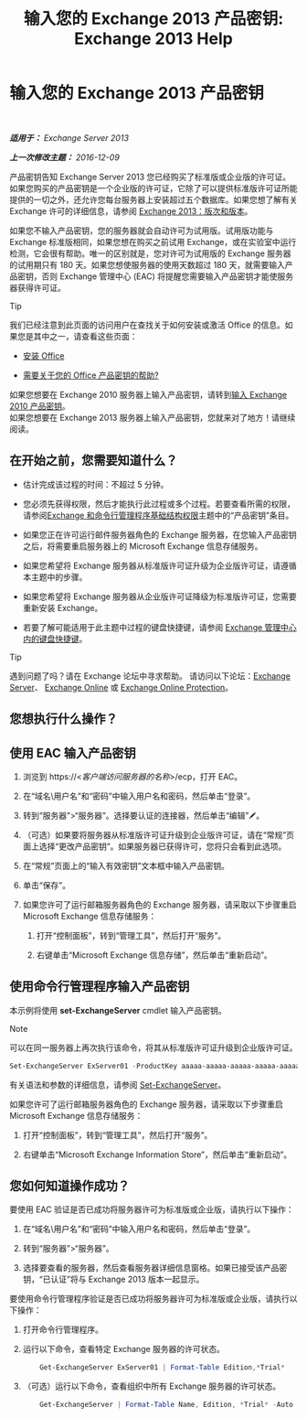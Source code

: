﻿---
title: '输入您的 Exchange 2013 产品密钥: Exchange 2013 Help'
TOCTitle: 输入您的 Exchange 2013 产品密钥
ms:assetid: ccb14685-4bdc-42a4-a985-35cd2a1a415c
ms:mtpsurl: https://technet.microsoft.com/zh-cn/library/Bb124582(v=EXCHG.150)
ms:contentKeyID: 51408264
ms.date: 01/11/2018
mtps_version: v=EXCHG.150
f1_keywords:
- Microsoft.Exchange.Management.SnapIn.Esm.Servers.EnterProductKeyWizardForm.EnterProductKeyWizardPage
ms.translationtype: HT
---

# 输入您的 Exchange 2013 产品密钥

 

_**适用于：** Exchange Server 2013_

_**上一次修改主题：** 2016-12-09_

产品密钥告知 Exchange Server 2013 您已经购买了标准版或企业版的许可证。如果您购买的产品密钥是一个企业版的许可证，它除了可以提供标准版许可证所能提供的一切之外，还允许您每台服务器上安装超过五个数据库。如果您想了解有关 Exchange 许可的详细信息，请参阅 [Exchange 2013：版次和版本](exchange-2013-editions-and-versions-exchange-2013-help.md)。

如果您不输入产品密钥，您的服务器就会自动许可为试用版。试用版功能与 Exchange 标准版相同，如果您想在购买之前试用 Exchange，或在实验室中运行检测，它会很有帮助。唯一的区别就是，您对许可为试用版的 Exchange 服务器的试用期只有 180 天。如果您想使服务器的使用天数超过 180 天，就需要输入产品密钥，否则 Exchange 管理中心 (EAC) 将提醒您需要输入产品密钥才能使服务器获得许可证。

> [!TIP]  
> 我们已经注意到此页面的访问用户在查找关于如何安装或激活 Office 的信息。如果您是其中之一，请查看这些页面：
> <ul>
> <li><p><a href="http://go.microsoft.com/fwlink/p/?linkid=403360">安装 Office</a></p></li>
> <li><p><a href="http://go.microsoft.com/fwlink/p/?linkid=403361">需要关于您的 Office 产品密钥的帮助?</a></p></li>
> </ul>
> 如果您想要在 Exchange 2010 服务器上输入产品密钥，请转到<a href="http://go.microsoft.com/fwlink/p/?linkid=403370">输入 Exchange 2010 产品密钥</a>。<br />
> 如果您想要在 Exchange 2013 服务器上输入产品密钥，您就来对了地方！请继续阅读。


## 在开始之前，您需要知道什么？

  - 估计完成该过程的时间：不超过 5 分钟。

  - 您必须先获得权限，然后才能执行此过程或多个过程。若要查看所需的权限，请参阅[Exchange 和命令行管理程序基础结构权限](exchange-and-shell-infrastructure-permissions-exchange-2013-help.md)主题中的“产品密钥”条目。

  - 如果您正在许可运行邮件服务器角色的 Exchange 服务器，在您输入产品密钥之后，将需要重启服务器上的 Microsoft Exchange 信息存储服务。

  - 如果您希望将 Exchange 服务器从标准版许可证升级为企业版许可证，请遵循本主题中的步骤。

  - 如果您希望将 Exchange 服务器从企业版许可证降级为标准版许可证，您需要重新安装 Exchange。

  - 若要了解可能适用于此主题中过程的键盘快捷键，请参阅 [Exchange 管理中心内的键盘快捷键](keyboard-shortcuts-in-the-exchange-admin-center-exchange-online-protection-help.md)。

> [!TIP]  
> 遇到问题了吗？请在 Exchange 论坛中寻求帮助。 请访问以下论坛：<a href="https://go.microsoft.com/fwlink/p/?linkid=60612">Exchange Server</a>、 <a href="https://go.microsoft.com/fwlink/p/?linkid=267542">Exchange Online</a> 或 <a href="https://go.microsoft.com/fwlink/p/?linkid=285351">Exchange Online Protection</a>。


## 您想执行什么操作？

## 使用 EAC 输入产品密钥

1.  浏览到 https://\<*客户端访问服务器的名称*\>/ecp，打开 EAC。

2.  在“域名\\用户名”和“密码”中输入用户名和密码，然后单击“登录”。

3.  转到“服务器”\>“服务器”。选择要认证的连接器，然后单击“编辑”![编辑图标](images/Bb124582.6f53ccb2-1f13-4c02-bea0-30690e6ea71d(EXCHG.150).gif "编辑图标")。

4.  （可选）如果要将服务器从标准版许可证升级到企业版许可证，请在“常规”页面上选择“更改产品密钥”。如果服务器已获得许可，您将只会看到此选项。

5.  在“常规”页面上的“输入有效密钥”文本框中输入产品密钥。

6.  单击“保存”。

7.  如果您许可了运行邮箱服务器角色的 Exchange 服务器，请采取以下步骤重启 Microsoft Exchange 信息存储服务：
    
    1.  打开“控制面板”，转到“管理工具”，然后打开“服务”。
    
    2.  右键单击“Microsoft Exchange 信息存储”，然后单击“重新启动”。

## 使用命令行管理程序输入产品密钥

本示例将使用 **set-ExchangeServer** cmdlet 输入产品密钥。

> [!NOTE]  
> 可以在同一服务器上再次执行该命令，将其从标准版许可证升级到企业版许可证。


```powershell
Set-ExchangeServer ExServer01 -ProductKey aaaaa-aaaaa-aaaaa-aaaaa-aaaaa
```

有关语法和参数的详细信息，请参阅 [Set-ExchangeServer](https://technet.microsoft.com/zh-cn/library/bb123716\(v=exchg.150\))。

如果您许可了运行邮箱服务器角色的 Exchange 服务器，请采取以下步骤重启 Microsoft Exchange 信息存储服务：

1.  打开“控制面板”，转到“管理工具”，然后打开“服务”。

2.  右键单击“Microsoft Exchange Information Store”，然后单击“重新启动”。

## 您如何知道操作成功？

要使用 EAC 验证是否已成功将服务器许可为标准版或企业版，请执行以下操作：

1.  在“域名\\用户名”和“密码”中输入用户名和密码，然后单击“登录”。

2.  转到“服务器”\>“服务器”。

3.  选择要查看的服务器，然后查看服务器详细信息窗格。如果已接受该产品密钥，“已认证”将与 Exchange 2013 版本一起显示。

要使用命令行管理程序验证是否已成功将服务器许可为标准版或企业版，请执行以下操作：

1.  打开命令行管理程序。

2.  运行以下命令，查看特定 Exchange 服务器的许可状态。
    
    ```powershell
        Get-ExchangeServer ExServer01 | Format-Table Edition,*Trial*
    ```

3.  （可选）运行以下命令，查看组织中所有 Exchange 服务器的许可状态。
    
    ```powershell
        Get-ExchangeServer | Format-Table Name, Edition, *Trial* -Auto
    ```
